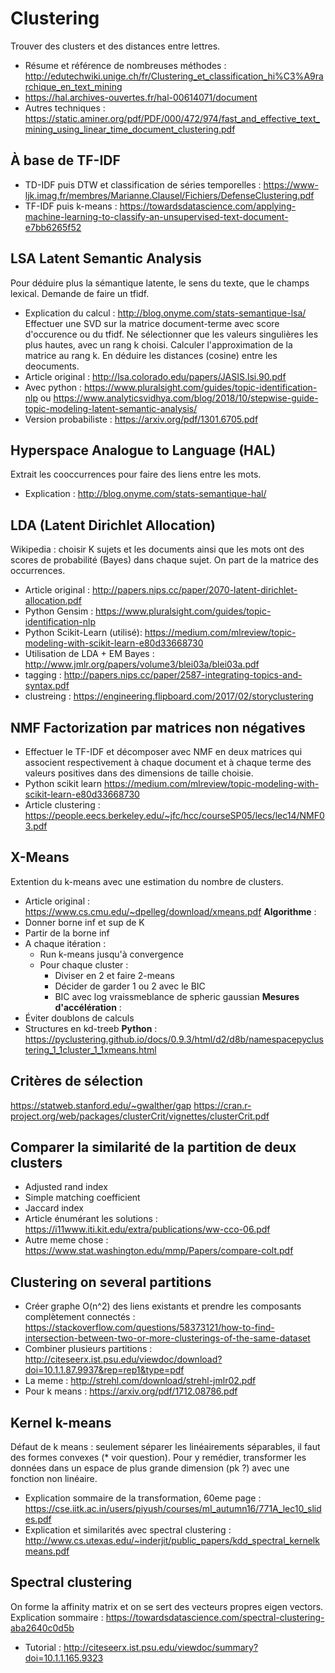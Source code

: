 # Clustering
Trouver des clusters et des distances entre lettres.
* Résume et référence de nombreuses méthodes : http://edutechwiki.unige.ch/fr/Clustering_et_classification_hi%C3%A9rarchique_en_text_mining
* https://hal.archives-ouvertes.fr/hal-00614071/document
* Autres techniques : https://static.aminer.org/pdf/PDF/000/472/974/fast_and_effective_text_mining_using_linear_time_document_clustering.pdf
## À base de TF-IDF
* TD-IDF puis DTW et classification de séries temporelles : https://www-ljk.imag.fr/membres/Marianne.Clausel/Fichiers/DefenseClustering.pdf
* TF-IDF puis k-means : https://towardsdatascience.com/applying-machine-learning-to-classify-an-unsupervised-text-document-e7bb6265f52

## LSA Latent Semantic Analysis
Pour déduire plus la sémantique latente, le sens du texte, que le champs lexical. Demande de faire un tfidf.
* Explication du calcul : http://blog.onyme.com/stats-semantique-lsa/
Effectuer une SVD sur la matrice document-terme avec score d'occurence ou du tfidf. Ne sélectionner que les valeurs singulières les plus hautes, avec un rang k choisi. Calculer l'approximation de la matrice au rang k. En déduire les distances (cosine) entre les deocuments.
* Article original : http://lsa.colorado.edu/papers/JASIS.lsi.90.pdf
* Avec python : https://www.pluralsight.com/guides/topic-identification-nlp ou https://www.analyticsvidhya.com/blog/2018/10/stepwise-guide-topic-modeling-latent-semantic-analysis/
* Version probabiliste : https://arxiv.org/pdf/1301.6705.pdf

## Hyperspace Analogue to Language (HAL)
Extrait les cooccurrences pour faire des liens entre les mots.
* Explication : http://blog.onyme.com/stats-semantique-hal/

## LDA (Latent Dirichlet Allocation)
Wikipedia : choisir K sujets et les documents ainsi que les mots ont des scores de probabilité (Bayes) dans chaque sujet. On part de la matrice des occurrences.
* Article original : http://papers.nips.cc/paper/2070-latent-dirichlet-allocation.pdf
* Python Gensim :  https://www.pluralsight.com/guides/topic-identification-nlp
* Python Scikit-Learn (utilisé):  https://medium.com/mlreview/topic-modeling-with-scikit-learn-e80d33668730
* Utilisation de LDA + EM Bayes : http://www.jmlr.org/papers/volume3/blei03a/blei03a.pdf
* tagging :  http://papers.nips.cc/paper/2587-integrating-topics-and-syntax.pdf
* clustreing : https://engineering.flipboard.com/2017/02/storyclustering

## NMF Factorization par matrices non négatives
* Effectuer le TF-IDF et décomposer avec NMF en deux matrices qui associent respectivement à chaque document et à chaque terme des valeurs positives dans des dimensions de taille choisie.
* Python scikit learn https://medium.com/mlreview/topic-modeling-with-scikit-learn-e80d33668730
* Article clustering :   https://people.eecs.berkeley.edu/~jfc/hcc/courseSP05/lecs/lec14/NMF03.pdf

## X-Means
Extention du k-means avec une estimation du nombre de clusters.
* Article original : https://www.cs.cmu.edu/~dpelleg/download/xmeans.pdf
**Algorithme** :
* Donner borne inf et sup de K
* Partir de la borne inf
* A chaque itération :
    * Run k-means jusqu'à convergence
    * Pour chaque cluster :
        * Diviser en 2 et faire 2-means
        * Décider de garder 1 ou 2 avec le BIC
        * BIC avec log vraissmeblance de spheric gaussian
**Mesures d'accélération** :
* Éviter doublons de calculs
* Structures en kd-treeb
**Python** :
https://pyclustering.github.io/docs/0.9.3/html/d2/d8b/namespacepyclustering_1_1cluster_1_1xmeans.html

## Critères de sélection
https://statweb.stanford.edu/~gwalther/gap
https://cran.r-project.org/web/packages/clusterCrit/vignettes/clusterCrit.pdf

## Comparer la similarité de la partition de deux clusters
* Adjusted rand index
* Simple matching coefficient
* Jaccard index
* Article énumérant les solutions : https://i11www.iti.kit.edu/extra/publications/ww-cco-06.pdf
* Autre meme chose : https://www.stat.washington.edu/mmp/Papers/compare-colt.pdf

## Clustering on several partitions
* Créer graphe O(n^2) des liens existants et prendre les composants complètement connectés : https://stackoverflow.com/questions/58373121/how-to-find-intersection-between-two-or-more-clusterings-of-the-same-dataset
* Combiner plusieurs partitions : http://citeseerx.ist.psu.edu/viewdoc/download?doi=10.1.1.87.9937&rep=rep1&type=pdf
* La meme  : http://strehl.com/download/strehl-jmlr02.pdf
* Pour k means : https://arxiv.org/pdf/1712.08786.pdf

## Kernel k-means
Défaut de k means : seulement séparer les linéairements séparables, il faut des formes convexes (* voir question). Pour y remédier, transformer les données dans un espace de plus grande dimension (pk ?) avec une fonction non linéaire.
* Explication sommaire de la transformation, 60eme page : https://cse.iitk.ac.in/users/piyush/courses/ml_autumn16/771A_lec10_slides.pdf
* Explication et similarités avec spectral clustering : http://www.cs.utexas.edu/~inderjit/public_papers/kdd_spectral_kernelkmeans.pdf

## Spectral clustering
On forme la affinity matrix et on se sert des vecteurs propres eigen vectors. Explication sommaire : https://towardsdatascience.com/spectral-clustering-aba2640c0d5b
* Tutorial : http://citeseerx.ist.psu.edu/viewdoc/summary?doi=10.1.1.165.9323
